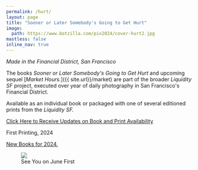 ```yaml
---
permalink: /hurt/
layout: page
title: "Sooner or Later Somebody's Going to Get Hurt"
image:
  path: https://www.botzilla.com/pix2024/cover-hurt2.jpg
mastless: false
inline_nav: true
---
```


_Made in the Financial District, San Francisco_

The books _Sooner or Later Somebody's Going to Get Hurt_ and upcoming sequel [_Market Hours._]({{ site.url}}/market) are part of the broader _Liquidity SF_ project, executed over year of daily photography in San Francisco's Financial District.

Available as an individual book or packaged with one of several editioned prints from the _Liquidity SF._


<a class="btn btn--info btn--large" href="mailto:kevin+books@vumondo.com?subject=Updates%20on%20the%20Book%20%22Sooner%20or%20Later...%22&body=Please%20keep%20me%20informed%20about%20updates%20for%20sales%20availability%20of%20your%20book%20%22Sooner%20or%20Later%20Somebody%27sGoing%20to%20Get%20Hurt%22">Click Here to Receive Updates on Book and Print Availability</a>

First Printing, 2024

<a href="{{ site.url }}/book24">New Books for 2024.</a>

<figure class="align-center">
<img src="https://www.botzilla.com/pix2024/Bjorke-AATS-BizCard-sRGB-web.jpg">
<figcaption>See You on June First</figcaption>
</figure>
